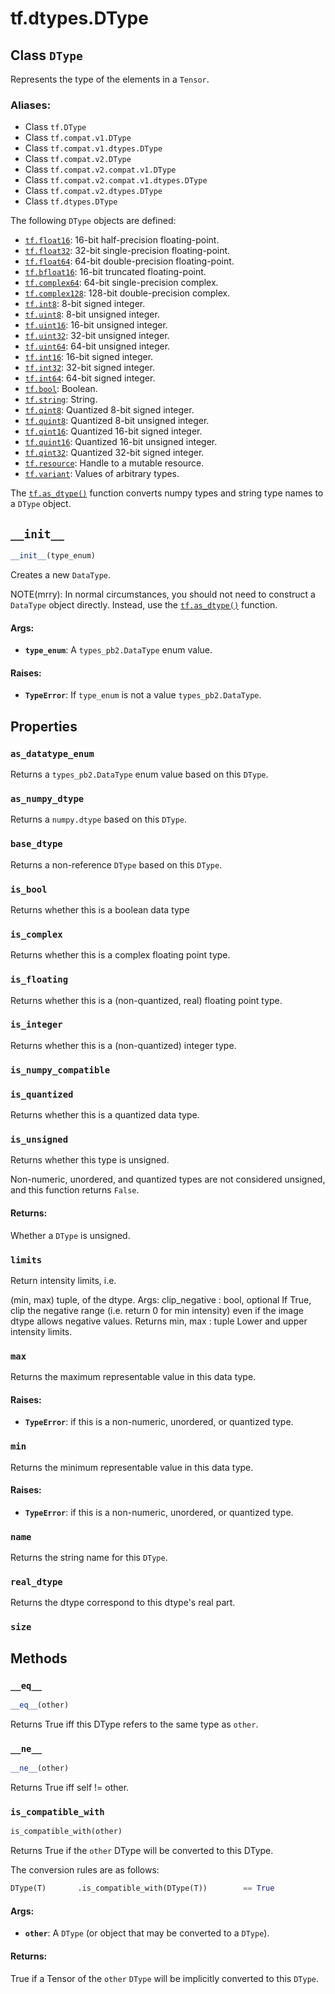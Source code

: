 <div itemscope itemtype="http://developers.google.com/ReferenceObject">
<meta itemprop="name" content="tf.dtypes.DType" />
<meta itemprop="path" content="Stable" />
<meta itemprop="property" content="as_datatype_enum"/>
<meta itemprop="property" content="as_numpy_dtype"/>
<meta itemprop="property" content="base_dtype"/>
<meta itemprop="property" content="is_bool"/>
<meta itemprop="property" content="is_complex"/>
<meta itemprop="property" content="is_floating"/>
<meta itemprop="property" content="is_integer"/>
<meta itemprop="property" content="is_numpy_compatible"/>
<meta itemprop="property" content="is_quantized"/>
<meta itemprop="property" content="is_unsigned"/>
<meta itemprop="property" content="limits"/>
<meta itemprop="property" content="max"/>
<meta itemprop="property" content="min"/>
<meta itemprop="property" content="name"/>
<meta itemprop="property" content="real_dtype"/>
<meta itemprop="property" content="size"/>
<meta itemprop="property" content="__eq__"/>
<meta itemprop="property" content="__init__"/>
<meta itemprop="property" content="__ne__"/>
<meta itemprop="property" content="is_compatible_with"/>
</div>

# tf.dtypes.DType

## Class `DType`

Represents the type of the elements in a `Tensor`.



### Aliases:

* Class `tf.DType`
* Class `tf.compat.v1.DType`
* Class `tf.compat.v1.dtypes.DType`
* Class `tf.compat.v2.DType`
* Class `tf.compat.v2.compat.v1.DType`
* Class `tf.compat.v2.compat.v1.dtypes.DType`
* Class `tf.compat.v2.dtypes.DType`
* Class `tf.dtypes.DType`

<!-- Placeholder for "Used in" -->

The following `DType` objects are defined:

* <a href="../../tf.md#float16"><code>tf.float16</code></a>: 16-bit half-precision floating-point.
* <a href="../../tf.md#float32"><code>tf.float32</code></a>: 32-bit single-precision floating-point.
* <a href="../../tf.md#float64"><code>tf.float64</code></a>: 64-bit double-precision floating-point.
* <a href="../../tf.md#bfloat16"><code>tf.bfloat16</code></a>: 16-bit truncated floating-point.
* <a href="../../tf.md#complex64"><code>tf.complex64</code></a>: 64-bit single-precision complex.
* <a href="../../tf.md#complex128"><code>tf.complex128</code></a>: 128-bit double-precision complex.
* <a href="../../tf.md#int8"><code>tf.int8</code></a>: 8-bit signed integer.
* <a href="../../tf.md#uint8"><code>tf.uint8</code></a>: 8-bit unsigned integer.
* <a href="../../tf.md#uint16"><code>tf.uint16</code></a>: 16-bit unsigned integer.
* <a href="../../tf.md#uint32"><code>tf.uint32</code></a>: 32-bit unsigned integer.
* <a href="../../tf.md#uint64"><code>tf.uint64</code></a>: 64-bit unsigned integer.
* <a href="../../tf.md#int16"><code>tf.int16</code></a>: 16-bit signed integer.
* <a href="../../tf.md#int32"><code>tf.int32</code></a>: 32-bit signed integer.
* <a href="../../tf.md#int64"><code>tf.int64</code></a>: 64-bit signed integer.
* <a href="../../tf.md#bool"><code>tf.bool</code></a>: Boolean.
* <a href="../../tf.md#string"><code>tf.string</code></a>: String.
* <a href="../../tf.md#qint8"><code>tf.qint8</code></a>: Quantized 8-bit signed integer.
* <a href="../../tf.md#quint8"><code>tf.quint8</code></a>: Quantized 8-bit unsigned integer.
* <a href="../../tf.md#qint16"><code>tf.qint16</code></a>: Quantized 16-bit signed integer.
* <a href="../../tf.md#quint16"><code>tf.quint16</code></a>: Quantized 16-bit unsigned integer.
* <a href="../../tf.md#qint32"><code>tf.qint32</code></a>: Quantized 32-bit signed integer.
* <a href="../../tf.md#resource"><code>tf.resource</code></a>: Handle to a mutable resource.
* <a href="../../tf.md#variant"><code>tf.variant</code></a>: Values of arbitrary types.

The <a href="../../tf/dtypes/as_dtype.md"><code>tf.as_dtype()</code></a> function converts numpy types and string type
names to a `DType` object.

<h2 id="__init__"><code>__init__</code></h2>

``` python
__init__(type_enum)
```

Creates a new `DataType`.

NOTE(mrry): In normal circumstances, you should not need to
construct a `DataType` object directly. Instead, use the
<a href="../../tf/dtypes/as_dtype.md"><code>tf.as_dtype()</code></a> function.

#### Args:


* <b>`type_enum`</b>: A `types_pb2.DataType` enum value.


#### Raises:


* <b>`TypeError`</b>: If `type_enum` is not a value `types_pb2.DataType`.



## Properties

<h3 id="as_datatype_enum"><code>as_datatype_enum</code></h3>

Returns a `types_pb2.DataType` enum value based on this `DType`.


<h3 id="as_numpy_dtype"><code>as_numpy_dtype</code></h3>

Returns a `numpy.dtype` based on this `DType`.


<h3 id="base_dtype"><code>base_dtype</code></h3>

Returns a non-reference `DType` based on this `DType`.


<h3 id="is_bool"><code>is_bool</code></h3>

Returns whether this is a boolean data type


<h3 id="is_complex"><code>is_complex</code></h3>

Returns whether this is a complex floating point type.


<h3 id="is_floating"><code>is_floating</code></h3>

Returns whether this is a (non-quantized, real) floating point type.


<h3 id="is_integer"><code>is_integer</code></h3>

Returns whether this is a (non-quantized) integer type.


<h3 id="is_numpy_compatible"><code>is_numpy_compatible</code></h3>




<h3 id="is_quantized"><code>is_quantized</code></h3>

Returns whether this is a quantized data type.


<h3 id="is_unsigned"><code>is_unsigned</code></h3>

Returns whether this type is unsigned.

Non-numeric, unordered, and quantized types are not considered unsigned, and
this function returns `False`.

#### Returns:

Whether a `DType` is unsigned.


<h3 id="limits"><code>limits</code></h3>

Return intensity limits, i.e.

(min, max) tuple, of the dtype.
Args:
  clip_negative : bool, optional If True, clip the negative range (i.e.
    return 0 for min intensity) even if the image dtype allows negative
    values. Returns
  min, max : tuple Lower and upper intensity limits.

<h3 id="max"><code>max</code></h3>

Returns the maximum representable value in this data type.


#### Raises:


* <b>`TypeError`</b>: if this is a non-numeric, unordered, or quantized type.

<h3 id="min"><code>min</code></h3>

Returns the minimum representable value in this data type.


#### Raises:


* <b>`TypeError`</b>: if this is a non-numeric, unordered, or quantized type.

<h3 id="name"><code>name</code></h3>

Returns the string name for this `DType`.


<h3 id="real_dtype"><code>real_dtype</code></h3>

Returns the dtype correspond to this dtype's real part.


<h3 id="size"><code>size</code></h3>






## Methods

<h3 id="__eq__"><code>__eq__</code></h3>

``` python
__eq__(other)
```

Returns True iff this DType refers to the same type as `other`.


<h3 id="__ne__"><code>__ne__</code></h3>

``` python
__ne__(other)
```

Returns True iff self != other.


<h3 id="is_compatible_with"><code>is_compatible_with</code></h3>

``` python
is_compatible_with(other)
```

Returns True if the `other` DType will be converted to this DType.

The conversion rules are as follows:

```python
DType(T)       .is_compatible_with(DType(T))        == True
```

#### Args:


* <b>`other`</b>: A `DType` (or object that may be converted to a `DType`).


#### Returns:

True if a Tensor of the `other` `DType` will be implicitly converted to
this `DType`.





